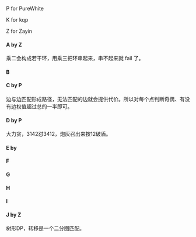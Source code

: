 P for PureWhite

K for kqp

Z for Zayin

#### A by Z

乘二会构成若干环，用乘三把环串起来，串不起来就 fail 了。

#### B

#### C by P

边与边匹配形成路径，无法匹配的边就会提供代价。所以对每个点判断奇偶、有没有边权值超过总的一半即可。

#### D by P

大力贪，3142怼3412，炮灰召出来按12破盾。

#### E by

#### F

#### G

#### H

#### I

#### J by Z

树形DP，转移是一个二分图匹配。
